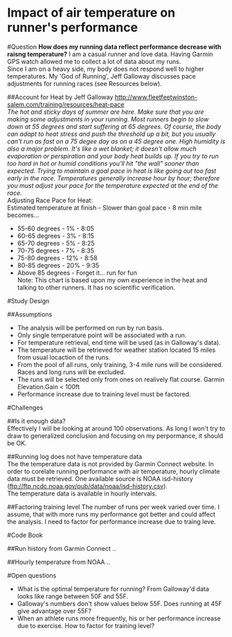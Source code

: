 Impact of air temperature on runner's performance
=================================================


#Question
**How does my running data reflect performance decrease with raisng temperature?**
I am a casual runner and love data.  Having Garmin GPS watch allowed me to collect a lot of data about my runs.  
Since I am on a heavy side, my body does not respond well to higher temperatures. 
My 'God of Running', Jeff Galloway discusses pace adjustments for running races (see Resources below).  

##Account for Heat by Jeff Galloway
http://www.fleetfeetwinston-salem.com/training/resources/heat-pace  
_The hot and sticky days of summer are here. Make sure that you are making some adjustments in your running. Most runners begin to slow down at 55 degrees and start suffering at 65 degrees. Of course, the body can adapt to heat stress and push the threshold up a bit, but you usually can't run as fast on a 75 degee day as on a 45 degree one. High humidity is also a major problem. It's like a wet blanket; it doesn't allow much evaporation or perspiration and your body heat builds up.
If you try to run too hard in hot or humid conditions you'll hit "the wall" sooner than expected. Trying to maintain a goal pace in heat is like going out too fast early in the race. Temperatures generally increase hour by hour; therefore you must adjust your pace for the temperature expected at the end of the race._  
Adjusting Race Pace for Heat:  
Estimated temperature at finish - Slower than goal pace - 8 min mile becomes...  
* 55-60 degrees - 1% - 8:05  
* 60-65 degrees - 3% - 8:15  
* 65-70 degrees - 5% - 8:25  
* 70-75 degrees - 7% - 8:35  
* 75-80 degrees - 12% - 8:58  
* 80-85 degrees - 20% - 9:35  
* Above 85 degrees - Forget it... run for fun  
Note: This chart is based upon my own experience in the heat and talking to other runners. It has no scientific verification.  

#Study Design

##Assumptions

* The analysis will be performed on run by run basis.  
* Only single temperature point will be associated with a run.  
* For temperature retrieval, end time will be used (as in Galloway's data).  
* The temperature will be retrieved for weather station located 15 miles from usual locaction of the runs.  
* From the pool of all runs, only training, 3-4 mile runs will be considered.  Races and long runs will be excluded.  
* The runs will be selected only from ones on realively flat course.  Garmin Elevation.Gain < 100ft
* Performance increase due to training level must be factored.  


#Challenges

##Is it enough data?  
Effectively I will be looking at around 100 observations.  As long I won't try to draw to generalized conclusion and focusing on my perpormance, it should be OK.  

##Running log does not have temperature data  
The the temperature data is not provided by Garmin Connect website.  In order to corelate running performance with air temperature, hourly climate data must be retrieved.  One available source is NOAA isd-history (ftp://ftp.ncdc.noaa.gov/pub/data/noaa/isd-history.csv).  
The temperature data is available in hourly intervals.  

##Factoring training level
The number of runs per week varied over time.  I assume, that with more runs my performance got better and could affect the analysis.  I need to factor for performance increase due to traing leve.  

#Code Book

##Run history from Garmin Connect
..  

##Hourly temperature from NOAA
..   


#Open questions
* What is the optimal temperature for running? From Galloway'd data looks like range between 50F and 55F.  
* Galloway's numbers don't show values below 55F. Does running at 45F give advantage over 55F?  
* When an athlete runs more frequently, his or her performance increase due to exercise. How to factor for training level?  

